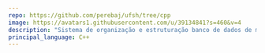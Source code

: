 ```yaml
---
repo: https://github.com/perebaj/ufsh/tree/cpp
image: https://avatars1.githubusercontent.com/u/39134841?s=460&v=4
description: "Sistema de organização e estruturação banco de dados de maneira simplificada"
principal_language: C++
---
```

